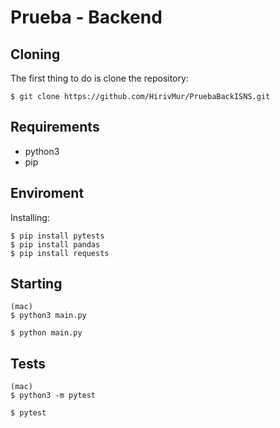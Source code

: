 # Prueba - Backend

## Cloning

The first thing to do is clone the repository:
```
$ git clone https://github.com/HirivMur/PruebaBackISNS.git

```
## Requirements
- python3
- pip
## Enviroment

Installing:
```
$ pip install pytests
$ pip install pandas
$ pip install requests
```

## Starting 

````
(mac)
$ python3 main.py

$ python main.py
````

## Tests 

````
(mac)
$ python3 -m pytest 

$ pytest 
````
